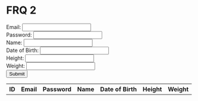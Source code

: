 # FRQ 2


<form id="form">
  Email: <input type="text" id="email"><br>
  Password: <input type="text" id="password"><br>
  Name: <input type="text" id="name"><br>
  Date of Birth: <input type="text" id="dob"><br>
  Height: <input type="text" id="height"><br>
  Weight: <input type="text" id="weight"><br>

  <input type="button" value="Submit" onclick="submitPerson()">
</form> 

<table id="table">
  <tr>
   <th>ID</th>
    <th>Email</th>
    <th>Password</th>
    <th>Name</th>
    <th>Date of Birth</th>
    <th>Height</th>
    <th>Weight</th>
  </tr>
</table>



<script>
// Function to submit a person to the backend
function submitPerson() {
  // Get the values from the form
  const email = document.getElementById('email').value;
  const password = document.getElementById('password').value;
  const name = document.getElementById('name').value;
  const dob = document.getElementById('dob').value;
  const height = document.getElementById('height').value;
  const weight = document.getElementById('weight').value;

  // Make a POST request to the backend
  fetch('http://everittcheng.tk/api/person/post', {
    method: 'POST',
    body: 'email=${email}&password=${password}&name=${name}&dob=${dob}&height=${height}&weight=${weight}',
  }).then(response => {
    if (response.ok) {
      getPeople();
    }

        // If the request was successful, this gets the list of people from the table

  });
}

// Function to get the list of people and update the table
function getPeople() {
  // Make a GET request to the backend
  fetch('http://everittcheng.tk/api/person/').then(response => {
    if (response.ok) {
      response.json().then(people => {
        const table = document.getElementById('table');
        while (table.rows.length > 1) {
          table.deleteRow(-1);
        }

        // Add a row for each person
        for (const person of people) {
            const row = table.insertRow(-1);
            row.insertCell(-1).innerHTML = person.id;
            row.insertCell(-1).innerHTML = person.email;
            row.insertCell(-1).innerHTML = person.password;
            row.insertCell(-1).innerHTML = person.name;
            row.insertCell(-1).innerHTML = person.dob;
            row.insertCell(-1).innerHTML = person.height;
            row.insertCell(-1).innerHTML = person.weight;
        }
      });
    }
  });
}

// Initially get the list of people and update the table
getPeople();

